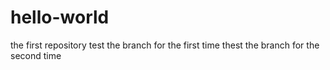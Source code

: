 # hello-world
the first repository
test the branch for the first time
thest the branch for the second time
